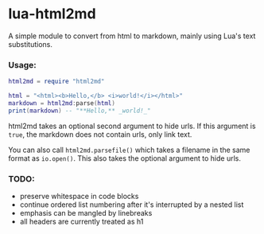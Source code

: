  # lua-html2md
 
 A simple module to convert from html to markdown,
 mainly using Lua's text substitutions.
 
 ### Usage:
 ```lua
 html2md = require "html2md"
 
 html = "<html><b>Hello,</b> <i>world!</i></html>"
 markdown = html2md:parse(html)
 print(markdown) -- "**Hello,** _world!_"
 ```
 html2md takes an optional second argument to hide urls. If this argument
 is `true`, the markdown does not contain urls, only link text.
 
 You can also call `html2md.parsefile()` which takes a filename in the same
 format as `io.open()`. This also takes the optional argument to hide urls.
 
 
 ### TODO:
 * preserve whitespace in code blocks
 * continue ordered list numbering after it's interrupted by a nested list
 * emphasis can be mangled by linebreaks
 * all headers are currently treated as h1
